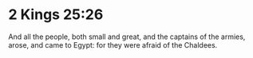 # 2 Kings 25:26

And all the people, both small and great, and the captains of the armies, arose, and came to Egypt: for they were afraid of the Chaldees.